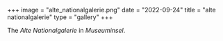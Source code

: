 +++
image = "alte_nationalgalerie.png"
date = "2022-09-24"
title = "alte nationalgalerie"
type = "gallery"
+++

The *Alte Nationalgalerie* in *Museuminsel*. 